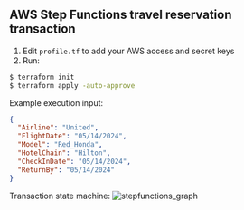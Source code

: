## AWS Step Functions travel reservation transaction

1. Edit ```profile.tf``` to add your AWS access and secret keys
2. Run:
```bash
$ terraform init
$ terraform apply -auto-approve
```

Example execution input:
```json
{
  "Airline": "United",
  "FlightDate": "05/14/2024",
  "Model": "Red_Honda",
  "HotelChain": "Hilton",
  "CheckInDate": "05/14/2024",
  "ReturnBy": "05/14/2024"
}
```

Transaction state machine:
![stepfunctions_graph](https://github.com/Alan-S-Andrade/travelReservation/assets/46075052/7d7a8fb8-9b0e-45a1-9da2-fa5172faec32)
